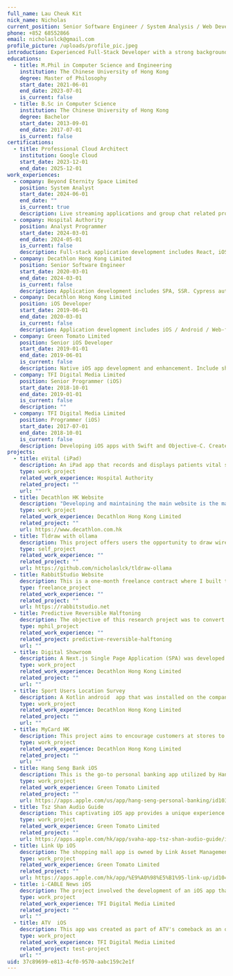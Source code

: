 ```yaml
---
full_name: Lau Cheuk Kit
nick_name: Nicholas
current_position: Senior Software Engineer / System Analysis / Web Developer
phone: +852 68552866
email: nicholaslck@gmail.com
profile_picture: /uploads/profile_pic.jpeg
introduction: Experienced Full-Stack Developer with a strong background in web and mobile application development. Proficient in a wide range of programming languages. Experienced in implementing CI/CD pipelines with automated testing. A self-motivated individual with excellent analytical, communication, and interpersonal skills, capable of working independently and collaborating with cross-functional teams.
educations:
  - title: M.Phil in Computer Science and Engineering
    institution: The Chinese University of Hong Kong
    degree: Master of Philosophy
    start_date: 2021-06-01
    end_date: 2023-07-01
    is_current: false
  - title: B.Sc in Computer Science
    institution: The Chinese University of Hong Kong
    degree: Bachelor
    start_date: 2013-09-01
    end_date: 2017-07-01
    is_current: false
certifications:
  - title: Professional Cloud Architect
    institution: Google Cloud
    start_date: 2023-12-01
    end_date: 2025-12-01
work_experiences:
  - company: Beyond Eternity Space Limited
    position: System Analyst
    start_date: 2024-06-01
    end_date: ""
    is_current: true
    description: Live streaming applications and group chat related projects. Intense schedule on refactoring vendors source code and on-going development. Develop production-graded white-label applications.
  - company: Hospital Authority
    position: Analyst Programmer
    start_date: 2024-03-01
    end_date: 2024-05-01
    is_current: false
    description: Full-stack application development includes React, iOS native.. Project focus on hospital internal applications, such as patients vital monitoring.
  - company: Decathlon Hong Kong Limited
    position: Senior Software Engineer
    start_date: 2020-03-01
    end_date: 2024-03-01
    is_current: false
    description: Application development includes SPA, SSR. Cypress automated test management for team continuous contribution. Development and maintenance on Hong Kong official Decathlon website
  - company: Decathlon Hong Kong Limited
    position: iOS Developer
    start_date: 2019-06-01
    end_date: 2020-03-01
    is_current: false
    description: Application development includes iOS / Android / Web-front / Kiosk etc. Implement CI/CD pipeline for projects. Open source contributions within company international organization repos.
  - company: Green Tomato Limited
    position: Senior iOS Developer
    start_date: 2019-01-01
    end_date: 2019-06-01
    is_current: false
    description: Native iOS app development and enhancement. Include shopping mall apps and banking apps. Experience in interacting with iBeacon and Location related development.
  - company: TFI Digital Media Limited
    position: Senior Programmer (iOS)
    start_date: 2018-10-01
    end_date: 2019-01-01
    is_current: false
    description: ""
  - company: TFI Digital Media Limited
    position: Programmer (iOS)
    start_date: 2017-07-01
    end_date: 2018-10-01
    is_current: false
    description: Developing iOS apps with Swift and Objective-C. Create and maintain common libraries for internal usage. Develop apps using MVC and MVVM frameworks with RxSwift support.
projects:
  - title: eVital (iPad)
    description: An iPad app that records and displays patients vital signals in the ward. It launches in hybrid mode (some part is native and some part is linked to a webview written in React). In my short period on services, I built a new feature that enables user preferences sharing between iPads via QR Code.
    type: work_project
    related_work_experience: Hospital Authority
    related_project: ""
    url: ""
  - title: Decathlon HK Website
    description: "Developing and maintaining the main website is the major mission in Decathlon. It was built on Svelte with cross countries compatibility. The project was hosted in monorepo to facilitate united management across all countries. Automated testing on unit tests and end-to-end tests are adopted in the CI/CD pipeline. Highlights of my own  works: Cypress automated testing, Membership features, A/B testing framework etc."
    type: work_project
    related_work_experience: Decathlon Hong Kong Limited
    related_project: ""
    url: https://www.decathlon.com.hk
  - title: Tldraw with ollama
    description: This project offers users the opportunity to draw wireframes and generate HTML templates by utilizing LLaVA models. It is an adaptation of the tldraw-make-real project. Rather than relying on the external OpenAI GPT-4 API, this project integrates with ollama, enabling offline inference. This empowers developers to design and test without the need for corporate AI dependencies.
    type: self_project
    related_work_experience: ""
    related_project: ""
    url: https://github.com/nicholaslck/tldraw-ollama
  - title: RabbitStudio Website
    description: This is a one-month freelance contract where I built the company public website for RabbitStudio. Starting from scratch, I developed the site using Nuxt.js. The website included impressive Lottie animations and CSS transitions. It was a server-side rendered (SSR) application hosted on a single docker container.
    type: freelance_project
    related_work_experience: ""
    related_project: ""
    url: https://rabbitstudio.net
  - title: Predictive Reversible Halftoning
    description: The objective of this research project was to convert color images into halftone images while ensuring reversibility. This means that the resulting black and white halftone image could be transformed back into the original color image using a deep learning model. The project was implemented using PyTorch, and extensive experiments were conducted to validate the approach. The findings and methodology of this project were published in the TVCG journal in 2023.
    type: mphil_project
    related_work_experience: ""
    related_project: predictive-reversible-halftoning
    url: ""
  - title: Digital Showroom
    description: A Next.js Single Page Application (SPA) was developed to showcase large items that are not feasible to display in physical retail stores. The application was deployed on EC2 servers with a load-balancer serving as the front-end. This project was initiated in 2019 and ceased operations in 2023.
    type: work_project
    related_work_experience: Decathlon Hong Kong Limited
    related_project: ""
    url: ""
  - title: Sport Users Location Survey
    description: A Kotlin android  app that was installed on the company's tablet. To better understand the user’s regional behaviors, this app provides a streamlined process for store’s teammates to survey the sport user's living region. It is a single view app that has been developed and delivered in 2-weeks.
    type: work_project
    related_work_experience: Decathlon Hong Kong Limited
    related_project: ""
    url: ""
  - title: MyCard HK
    description: This project aims to encourage customers at stores to register as Decathlon members by using a streamlined process. This enables users to become members immediately while in the store, improving the user experience. The project is an Android app developed in Java and deployed on the store's kiosk. It was initiated in 2020 and is currently operational
    type: work_project
    related_work_experience: Decathlon Hong Kong Limited
    related_project: ""
    url: ""
  - title: Hang Seng Bank iOS
    description: This is the go-to personal banking app utilized by Hang Seng customers in Hong Kong. The app was built using a CLEAN architecture, ensuring a modular and testable interface. As part of the development team, I primarily focused on creating the personal loan application form, which incorporates dynamic rendering and rigorous value validation to ensure accurate and secure submissions.
    type: work_project
    related_work_experience: Green Tomato Limited
    related_project: ""
    url: https://apps.apple.com/us/app/hang-seng-personal-banking/id1039256353
  - title: Tsz Shan Audio Guide
    description: This captivating iOS app provides a unique experience by offering voice guidance as you navigate through Tsz Shan Temple. Leveraging the iBeacons strategically placed throughout the temple, the app automatically updates your location when you approach an artifact. It plays the relevant audio guide, enhancing your visit to the temple.
    type: work_project
    related_work_experience: Green Tomato Limited
    related_project: ""
    url: https://apps.apple.com/hk/app/svaha-app-tsz-shan-audio-guide/id1097678871
  - title: Link Up iOS
    description: The shopping mall app is owned by Link Asset Management Limited and was developed using Objective-C. Due to multiple developers working on the app and the complexity of technical debt, the primary focus has been on maintenance and bug fixes to ensure its smooth operation.
    type: work_project
    related_work_experience: Green Tomato Limited
    related_project: ""
    url: https://apps.apple.com/hk/app/%E9%A0%98%E5%B1%95-link-up/id1041283265
  - title: i-CABLE News iOS
    description: The project involved the development of an iOS app that serves as a news display platform and enables users to upload instant videos for reporting urgent news. The app was developed following the MVVM architecture, ensuring a structured design. To handle the signal processing, we utilized RxSwift, which allowed for a testable code base and efficient implementation. Currently the latest version of the app has been revamped after I left.
    type: work_project
    related_work_experience: TFI Digital Media Limited
    related_project: ""
    url: ""
  - title: ATV  iOS
    description: This app was created as part of ATV's comeback as an online broadcasting company. It serves as a platform for users to access VOD contents and live streams. Developed using Objective-C and following the MVC architecture, the app features a visually captivating landing view with a circular wheel-like menu. Implementing the intricate geometry required for the menu was a challenging task. The first app I have ever made. Currently the latest version of the app has been revamped after I left.
    type: work_project
    related_work_experience: TFI Digital Media Limited
    related_project: test-project
    url: ""
uid: 37c89699-e813-4cf0-9570-aabc159c2e1f
---
```


